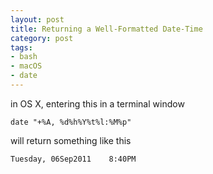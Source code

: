 ```yaml
---
layout: post
title: Returning a Well-Formatted Date-Time
category: post
tags:
- bash
- macOS
- date
---
```


in OS X, entering this in a terminal window

    date "+%A, %d%h%Y%t%l:%M%p"

will return something like this

    Tuesday, 06Sep2011    8:40PM
